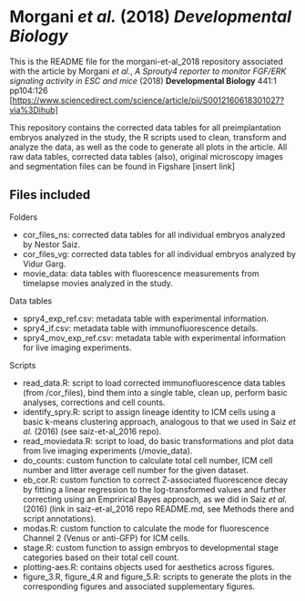 # Morgani _et al._ (2018) _Developmental Biology_

This is the README file for the morgani-et-al_2018 repository associated with the article by Morgani _et al._, _A Sprouty4 reporter to monitor FGF/ERK signaling activity in ESC and mice_ (2018) **Developmental Biology** 441:1 pp104:126 [https://www.sciencedirect.com/science/article/pii/S0012160618301027?via%3Dihub]

This repository contains the corrected data tables for all preimplantation embryos analyzed in the study, the R scripts used to clean, transform and analyze the data, as well as the code to generate all plots in the article. All raw data tables, corrected data tables (also), original microscopy images and segmentation files can be found in Figshare [insert link]

## Files included

Folders

* cor_files_ns: corrected data tables for all individual embryos analyzed by Nestor Saiz.
* cor_files_vg: corrected data tables for all individual embryos analyzed by Vidur Garg.
* movie_data: data tables with fluorescence measurements from timelapse movies analyzed in the study. 

Data tables

* spry4_exp_ref.csv: metadata table with experimental information.
* spry4_if.csv: metadata table with immunofluorescence details.
* spry4_mov_exp_ref.csv: metadata table with experimental information for live imaging experiments.

Scripts

* read_data.R: script to load corrected immunofluorescence data tables (from /cor_files), bind them into a single table, clean up, perform basic analyses, corrections and cell counts. 
* identify_spry.R: script to assign lineage identity to ICM cells using a basic k-means clustering approach, analogous to that we used in Saiz _et al._ (2016) (see saiz-et-al_2016 repo).
* read_moviedata.R: script to load, do basic transformations and plot data from live imaging experiments (/movie_data). 
* do_counts: custom function to calculate total cell number, ICM cell number and litter average cell number for the given dataset.
* eb_cor.R: custom function to correct Z-associated fluorescence decay by fitting a linear regression to the log-transformed values and further correcting using an Emprirical Bayes approach, as we did in Saiz _et al._ (2016) (link in saiz-et-al_2016 repo README.md, see Methods there and script annotations).
* modas.R: custom function to calculate the mode for fluorescence Channel 2 (Venus or anti-GFP) for ICM cells.
* stage.R: custom function to assign embryos to developmental stage categories based on their total cell count.
* plotting-aes.R: contains objects used for aesthetics across figures.
* figure_3.R, figure_4.R and figure_5.R: scripts to generate the plots in the corresponding figures and associated supplementary figures.


